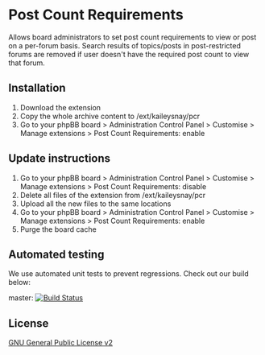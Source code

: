 # Post Count Requirements

Allows board administrators to set post count requirements to view or post on a per-forum basis. Search results of topics/posts in post-restricted forums are removed if user doesn't have the required post count to view that forum.

## Installation

1. Download the extension
2. Copy the whole archive content to /ext/kaileysnay/pcr
3. Go to your phpBB board > Administration Control Panel > Customise > Manage extensions > Post Count Requirements: enable

## Update instructions

1. Go to your phpBB board > Administration Control Panel > Customise > Manage extensions > Post Count Requirements: disable
2. Delete all files of the extension from /ext/kaileysnay/pcr
3. Upload all the new files to the same locations
4. Go to your phpBB board > Administration Control Panel > Customise > Manage extensions > Post Count Requirements: enable
5. Purge the board cache

## Automated testing

We use automated unit tests to prevent regressions. Check out our build below:

master: [![Build Status](https://github.com/kaileysnay/pcr/workflows/Tests/badge.svg)](https://github.com/kaileysnay/pcr/actions)

## License

[GNU General Public License v2](license.txt)
